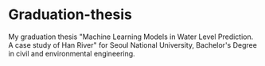 # Graduation-thesis
My graduation thesis "Machine Learning Models in Water Level Prediction. A case study of Han River" for Seoul National University, Bachelor's Degree in civil and environmental engineering.
